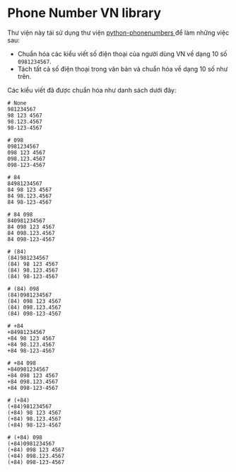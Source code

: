 # Phone Number VN library

Thư viện này tái sử dụng thư viện [python-phonenumbers ](https://github.com/daviddrysdale/python-phonenumbers.git) để làm những việc sau:
- Chuẩn hóa các kiểu viết số điện thoại của người dùng VN về dạng 10 số `0981234567`.
- Tách tất cả số điện thoại trong văn bản và chuẩn hóa về dạng 10 số như trên.

Các kiểu viết đã được chuẩn hóa như danh sách dưới đây:
```pycon
# None
981234567
98 123 4567
98.123.4567
98-123-4567

# 098
0981234567
098 123 4567
098.123.4567
098-123-4567

# 84
84981234567
84 98 123 4567
84 98.123.4567
84 98-123-4567

# 84 098
840981234567
84 098 123 4567
84 098.123.4567
84 098-123-4567

# (84)
(84)981234567
(84) 98 123 4567
(84) 98.123.4567
(84) 98-123-4567

# (84) 098
(84)0981234567
(84) 098 123 4567
(84) 098.123.4567
(84) 098-123-4567

# +84
+84981234567
+84 98 123 4567
+84 98.123.4567
+84 98-123-4567

# +84 098
+840981234567
+84 098 123 4567
+84 098.123.4567
+84 098-123-4567

# (+84)
(+84)981234567
(+84) 98 123 4567
(+84) 98.123.4567
(+84) 98-123-4567

# (+84) 098
(+84)0981234567
(+84) 098 123 4567
(+84) 098.123.4567
(+84) 098-123-4567
```

